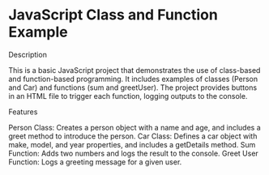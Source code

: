 <h1>JavaScript Class and Function Example</h1>

Description

This is a basic JavaScript project that demonstrates the use of class-based and function-based programming. It includes examples of classes (Person and Car) and functions (sum and greetUser). The project provides buttons in an HTML file to trigger each function, logging outputs to the console.

Features

Person Class: Creates a person object with a name and age, and includes a greet method to introduce the person.
Car Class: Defines a car object with make, model, and year properties, and includes a getDetails method.
Sum Function: Adds two numbers and logs the result to the console.
Greet User Function: Logs a greeting message for a given user.

